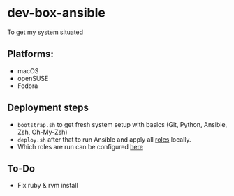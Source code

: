 # dev-box-ansible
To get my system situated

## Platforms:
- macOS
- openSUSE
- Fedora

## Deployment steps
- `bootstrap.sh` to get fresh system setup with basics (Git, Python, Ansible, Zsh, Oh-My-Zsh)
- `deploy.sh` after that to run Ansible and apply all [roles](https://github.com/icole/dotfiles/tree/master/ansible/roles) locally.
- Which roles are run can be configured [here](https://github.com/icole/dotfiles/blob/master/ansible/setup.yml)

## To-Do
- Fix ruby & rvm install
